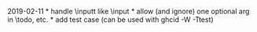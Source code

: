 2019-02-11
	* handle \inputt like \input
	* allow (and ignore) one optional arg in \todo, etc.
	* add test case (can be used with  ghcid -W -Ttest)
